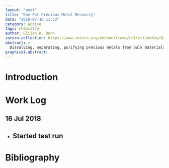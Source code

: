 ```yaml
---
layout: "post"
title: "One-Pot Precious Metal Recovery"
date: "2018-07-16 11:32"
category: active
tags: chemistry
author: Elijah K. Dunn
zotero-collection: https://www.zotero.org/ekdunn/items/collectionKey/Q4JJWSH6
abstract: >
  Dissolving, separating, purifying precious metals from bulk materials in a single pot with recyclable and non-toxic chemicals.
graphical-abstract:
---
```


# Introduction

# Work Log

## 16 Jul 2018
- Started test run
  -

# Bibliography
